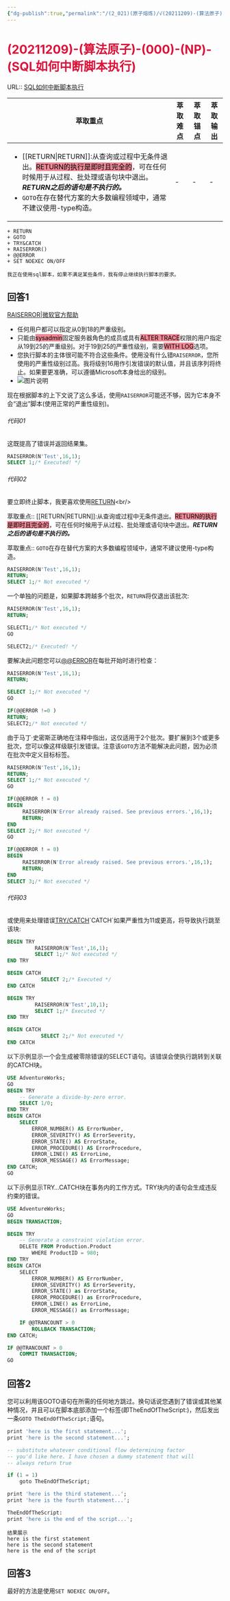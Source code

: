 ```yaml
---
{"dg-publish":true,"permalink":"/(2_021)(原子熔炼)/√(20211209)-(算法原子)-(000)-(NP)-(SQL如何中断脚本执行)/"}
---
```



# <font color=#DC143C>(20211209)-(算法原子)-(000)-(NP)-(SQL如何中断脚本执行)</font>
URL:: [SQL如何中断脚本执行](https://qastack.cn/dba/48912/how-to-break-sql-script-execution)

| 萃取重点                                                                                                                                                                                                 | 萃取难点 | 萃取锚点 | 萃取输出 |
| ---------------------------------------------------------------------------------------------------------------------------------------------------------------------------------------------------- | ---- | ---- | ---- |
| <ul><li>[[RETURN\|RETURN]]:从查询或过程中无条件退出。<mark style="background: #E84A5FA6;">RETURN的执行是即时且完全的</mark>，可在任何时候用于从过程、批处理或语句块中退出。**_RETURN之后的语句是不执行的。_**</li><li>`GOTO`在存在替代方案的大多数编程领域中，通常不建议使用-type构造。</li></ul> | \-   | \-   | \-   |


```ad-summary
+ RETURN
+ GOTO
+ TRY&CATCH
+ RAISERROR()
+ @@ERROR
+ SET NOEXEC ON/OFF
```

```ad-question
我正在使用sql脚本，如果不满足某些条件，我有停止继续执行脚本的要求。
```

## 回答1
[RAISERROR|微软官方帮助](https://docs.microsoft.com/zh-cn/previous-versions/sql/sql-server-2005/ms178592(v=sql.90)?redirectedfrom=MSDN)
+ 任何用户都可以指定从0到18的严重级别。
+ 只能由<mark style="background: #E84A5FA6;">sysadmin</mark>固定服务器角色的成员或具有<mark style="background: #E84A5FA6;">ALTER TRACE</mark>权限的用户指定从19到25的严重级别。对于19到25的严重性级别，需要<mark style="background: #E84A5FA6;">WITH LOG</mark>选项。
+ 您执行脚本的主体很可能不符合这些条件。使用没有什么错`RAISERROR`，您所使用的严重性级别过高。我将级别16用作引发错误的默认值，并且该序列将终止。如果要更准确，可以遵循Microsoft本身给出的级别。
+ ![图片说明](https://i.stack.imgur.com/vMOrp.png)

现在根据脚本的上下文说了这么多话，使用`RAISERROR`可能还不够，因为它本身不会“退出”脚本(使用正常的严重性级别)。

###### 代码01
这既提高了错误并返回结果集。
```sql
RAISERROR(N'Test',16,1);
SELECT 1;/* Executed! */
```

###### 代码02
要立即终止脚本，我更喜欢使用[RETURN](https://docs.microsoft.com/zh-cn/previous-versions/sql/sql-server-2005/ms174998(v=sql.90)?redirectedfrom=MSDN)<br/>

萃取重点:: [[RETURN\|RETURN]]:从查询或过程中无条件退出。<mark style="background: #E84A5FA6;">RETURN的执行是即时且完全的</mark>，可在任何时候用于从过程、批处理或语句块中退出。**_RETURN之后的语句是不执行的。_**

萃取重点:: `GOTO`在存在替代方案的大多数编程领域中，通常不建议使用-type构造。
```sql
RAISERROR(N'Test',16,1);
RETURN;
SELECT 1;/* Not executed */
```

一个单独的问题是，如果脚本跨越多个批次，`RETURN`将仅退出该批次:
```sql
RAISERROR(N'Test',16,1);
RETURN;

SELECT1;/* Not executed */
GO

SELECT2;/* Executed! */
```

要解决此问题您可以[@@ERROR](https://docs.microsoft.com/zh-cn/previous-versions/sql/sql-server-2005/ms188790(v=sql.90)?redirectedfrom=MSDN)在每批开始时进行检查：
```sql
RAISERROR(N'Test',16,1);
RETURN;

SELECT 1;/* Not executed */
GO

IF(@@ERROR !=0 )
RETURN;
SELECT2;/* Not executed */
```

由于马丁·史密斯正确地在注释中指出，这仅适用于2个批次。要扩展到3个或更多批次，您可以像这样级联引发错误。注意该`GOTO`方法不能解决此问题，因为必须在批次中定义目标标签。
```sql
RAISERROR(N'Test',16,1);
RETURN;
SELECT 1;/* Not executed */
GO

IF(@@ERROR ! = 0)
BEGIN
     RAISERROR(N'Error already raised. See previous errors.',16,1);
     RETURN;
END
SELECT 2;/* Not executed */
GO

IF(@@ERROR ! = 0)
BEGIN
     RAISERROR(N'Error already raised. See previous errors.',16,1);
     RETURN;
END
SELECT 3;/* Not executed */
```

###### 代码03
或使用来处理错误[TRY/CATCH](https://docs.microsoft.com/zh-cn/previous-versions/sql/sql-server-2005/ms175976(v=sql.90)?redirectedfrom=MSDN)`CATCH`如果严重性为11或更高，将导致执行跳至该块:
```sql
BEGIN TRY
         RAISERROR(N'Test',16,1);
         SELECT 1;/* Not executed */
END TRY

BEGIN CATCH
           SELECT 2;/* Executed */
END CATCH

BEGIN TRY
         RAISERROR(N'Test',10,1);
         SELECT 1;/* Executed */
END TRY

BEGIN CATCH
           SELECT 2;/* Not executed */
END CATCH
```

以下示例显示一个会生成被零除错误的SELECT语句。该错误会使执行跳转到关联的CATCH块。
```SQL
USE AdventureWorks;
GO
BEGIN TRY
    -- Generate a divide-by-zero error.
    SELECT 1/0;
END TRY
BEGIN CATCH
    SELECT
        ERROR_NUMBER() AS ErrorNumber,
        ERROR_SEVERITY() AS ErrorSeverity,
        ERROR_STATE() AS ErrorState,
        ERROR_PROCEDURE() AS ErrorProcedure,
        ERROR_LINE() AS ErrorLine,
        ERROR_MESSAGE() AS ErrorMessage;
END CATCH;
GO
```

以下示例显示TRY…CATCH块在事务内的工作方式。TRY块内的语句会生成违反约束的错误。
```SQL
USE AdventureWorks;
GO
BEGIN TRANSACTION;

BEGIN TRY
    -- Generate a constraint violation error.
    DELETE FROM Production.Product
        WHERE ProductID = 980;
END TRY
BEGIN CATCH
    SELECT 
        ERROR_NUMBER() AS ErrorNumber,
        ERROR_SEVERITY() AS ErrorSeverity,
        ERROR_STATE() as ErrorState,
        ERROR_PROCEDURE() as ErrorProcedure,
        ERROR_LINE() as ErrorLine,
        ERROR_MESSAGE() as ErrorMessage;

    IF @@TRANCOUNT > 0
        ROLLBACK TRANSACTION;
END CATCH;

IF @@TRANCOUNT > 0
    COMMIT TRANSACTION;
GO
```

## 回答2
您可以利用该GOTO语句在所需的任何地方跳过。换句话说您遇到了错误或其他某种情况，并且可以在脚本底部添加一个标签(即TheEndOfTheScript:)，然后发出一条`GOTO TheEndOfTheScript;`语句。

```SQL
print 'here is the first statement...';
print 'here is the second statement...';

-- substitute whatever conditional flow determining factor
-- you'd like here. I have chosen a dummy statement that will
-- always return true

if (1 = 1)
    goto TheEndOfTheScript;

print 'here is the third statement...';
print 'here is the fourth statement...';

TheEndOfTheScript:
print 'here is the end of the script...';
```

```
结果展示
here is the first statement
here is the second statement
here is the end of the script
```

## 回答3
最好的方法是使用`SET NOEXEC ON/OFF`。